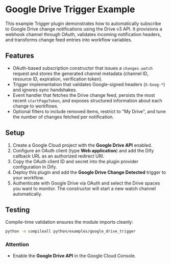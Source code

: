 # Google Drive Trigger Example

This example Trigger plugin demonstrates how to automatically subscribe to Google Drive
change notifications using the Drive v3 API. It provisions a webhook channel through
OAuth, validates incoming notification headers, and transforms change feed entries into
workflow variables.

## Features

- OAuth-based subscription constructor that issues a `changes.watch` request and stores
  the generated channel metadata (channel ID, resource ID, expiration, verification token).
- Trigger implementation that validates Google-signed headers (`X-Goog-*`) and ignores
  sync handshakes.
- Event handler that fetches the Drive change feed, persists the most recent
  `startPageToken`, and exposes structured information about each change to workflows.
- Optional filters to include removed items, restrict to "My Drive", and tune the number
  of changes fetched per notification.

## Setup

1. Create a Google Cloud project with the **Google Drive API** enabled.
2. Configure an OAuth client (type **Web application**) and add the Dify callback URL as
   an authorized redirect URI.
3. Copy the OAuth client ID and secret into the plugin provider configuration in Dify.
4. Deploy this plugin and add the **Google Drive Change Detected** trigger to your
   workflow.
5. Authenticate with Google Drive via OAuth and select the Drive spaces you want to
   monitor. The constructor will start a new watch channel automatically.

## Testing

Compile-time validation ensures the module imports cleanly:

```bash
python -m compileall python/examples/google_drive_trigger
```

### Attention

- Enable the **Google Drive API** in the Google Cloud Console.
